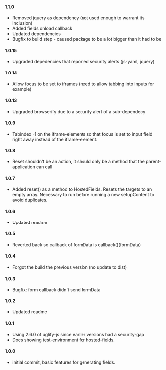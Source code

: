 #### 1.1.0
- Removed jquery as dependency (not used enough to warrant its inclusion)
- Added fields onload callback
- Updated dependencies
- Bugfix to build step - caused package to be a lot bigger than it had to be

#### 1.0.15
- Upgraded depedencies that reported security alerts (js-yaml, jquery)

#### 1.0.14
- Allow focus to be set to iframes (need to allow tabbing into inputs for example)

#### 1.0.13
- Upgraded browserify due to a security alert of a sub-dependecy

#### 1.0.9
- Tabindex -1 on the iframe-elements so that focus is set to input field right away instead of the iframe-element.

#### 1.0.8
- Reset shouldn't be an action, it should only be a method that the parent-application can call

#### 1.0.7
- Added reset() as a method to HostedFields. Resets the targets to an empty array. Necessary to run before running a new setupContent to avoid duplicates.

#### 1.0.6
- Updated readme

#### 1.0.5
- Reverted back so callback of formData is callback()(formData)

#### 1.0.4
- Forgot the build the previous version (no update to dist)

#### 1.0.3
- Bugfix: form callback didn't send formData

#### 1.0.2
- Updated readme

#### 1.0.1
- Using 2.6.0 of uglify-js since earlier versions had a security-gap
- Docs showing test-environment for hosted-fields.

#### 1.0.0
- initial commit, basic features for generating fields.
